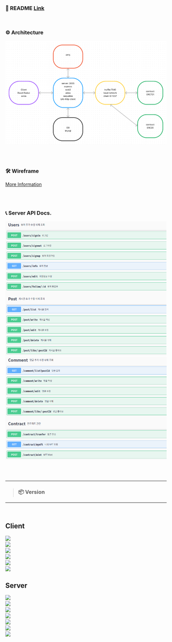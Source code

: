 ### 📍&nbsp;README [Link](https://github.com/codestates-beb/BEB-06-SECOND-04/)
<br />


### ⚙️&nbsp;Architecture
<p align="center">
  <img src='./architecture.png' alt="architecture.png" width="800" />
</p>
<br />
<br />

 
### 🛠&nbsp;Wireframe
[More Information](https://github.com/codestates-beb/BEB-06-SECOND-04/blob/main/.github/wireFrame/wireFrame.md)
<br />

<br />
<br/>

### 📞&nbsp;Server API Docs.
<p align="center">
  <img src='./API/1_usersPostAPI.png' alt="usersPostAPI.png" width="800" />
  <img src='./API/2_commentContractAPI.png' alt="commentContractAPI.png" width="800" />
</p>

<br />
<br /> 

---
> ### 📦&nbsp;Version 
---
<br />

## Client <br />

<img src="https://img.shields.io/badge/React ^18.2.0-61DAFB?style=for-the-badge&logo=React&logoColor=white"> <br/>
<img src="https://img.shields.io/badge/Redux ^4.2.0-764ABC?style=for-the-badge&logo=Redux&logoColor=white"><br/>
<img src="https://img.shields.io/badge/React Redux ^8.0.4-764ABC?style=for-the-badge&logo=Redux&logoColor=white"><br/>
<img src="https://img.shields.io/badge/React_Router ^18.2.0-CA4245?style=for-the-badge&logo=React Router&logoColor=white"><br/>
<img src="https://img.shields.io/badge/React_Router_dom ^6.4.2-CA4245?style=for-the-badge&logo=React Router&logoColor=white"><br/>
<img src="https://img.shields.io/badge/axios ^1.1.3-5A29E4?style=for-the-badge&logo=axios&logoColor=white"><br/>

## Server <br />

<img src="https://img.shields.io/badge/Express ^4.16.1-000000?style=for-the-badge&logo=Express&logoColor=white"><br/>
<img src="https://img.shields.io/badge/Web3.js ^1.8.0-F16822?style=for-the-badge&logo=Web3.js&logoColor=white"><br/>
<img src="https://img.shields.io/badge/ipfs_http_client 57.0.1-65C2CB?style=for-the-badge&logo=IPFS&logoColor=white"><br/>
<img src="https://img.shields.io/badge/MySQL2 ^2.3.3-4479A1?style=for-the-badge&logo=MySQL&logoColor=white"><br/>
<img src="https://img.shields.io/badge/Sequelize ^6.25.3-52B0E7?style=for-the-badge&logo=Sequelize&logoColor=white"><br/>
<img src="https://img.shields.io/badge/Sequelize_cli ^6.5.2-52B0E7?style=for-the-badge&logo=Sequelize&logoColor=white"><br/>
<img src="https://img.shields.io/badge/axios ^1.1.3-5A29E4?style=for-the-badge&logo=axios&logoColor=white"><br/>
